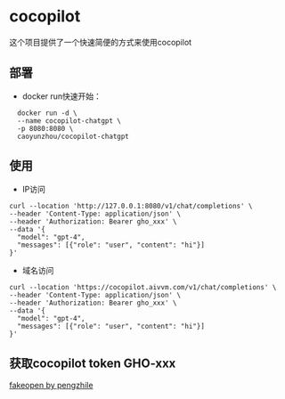 # cocopilot
这个项目提供了一个快速简便的方式来使用cocopilot

## 部署

- docker run快速开始：

```
  docker run -d \
  --name cocopilot-chatgpt \
  -p 8080:8080 \
  caoyunzhou/cocopilot-chatgpt
```

## 使用

- IP访问
```
curl --location 'http://127.0.0.1:8080/v1/chat/completions' \
--header 'Content-Type: application/json' \
--header 'Authorization: Bearer gho_xxx' \
--data '{
  "model": "gpt-4",
  "messages": [{"role": "user", "content": "hi"}]
}'
```

- 域名访问
```
curl --location 'https://cocopilot.aivvm.com/v1/chat/completions' \
--header 'Content-Type: application/json' \
--header 'Authorization: Bearer gho_xxx' \
--data '{
  "model": "gpt-4",
  "messages": [{"role": "user", "content": "hi"}]
}'
```


## 获取cocopilot token GHO-xxx

[fakeopen by pengzhile](https://cocopilot.org/copilot/token)
